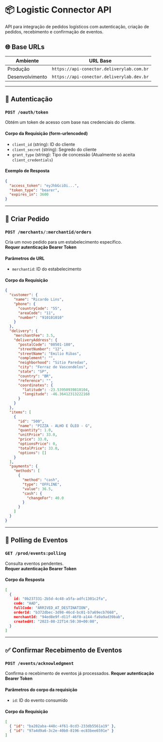 
# 📦 Logistic Connector API

API para integração de pedidos logísticos com autenticação, criação de pedidos, recebimento e confirmação de eventos.

## 🌐 Base URLs

| Ambiente | URL Base |
|----------|----------|
| Produção | `https://api-conector.deliverylab.com.br` |
| Desenvolvimento | `https://api-conector.deliverylab.dev.br` |

---

## 🔐 Autenticação

### `POST /oauth/token`

Obtém um token de acesso com base nas credenciais do cliente.

#### Corpo da Requisição (form-urlencoded)

- `client_id` (string): ID do cliente  
- `client_secret` (string): Segredo do cliente  
- `grant_type` (string): Tipo de concessão (Atualmente só aceita `client_credentials`)  

#### Exemplo de Resposta

```json
{
  "access_token": "eyJhbGciOi...",
  "token_type": "bearer",
  "expires_in": 3600
}
```

---

## 📝 Criar Pedido

### `POST /merchants/:merchantid/orders`

Cria um novo pedido para um estabelecimento específico.  
**Requer autenticação Bearer Token**

#### Parâmetros de URL

- `merchantid`: ID do estabelecimento

#### Corpo da Requisição

```json
{
  "customer": {
    "name": "Ricardo Lins",
    "phone": {
      "countryCode": "55",
      "areaCode": "11",
      "number": "910101010"
    }
  },
  "delivery": {
    "merchantFee": 3.5,
    "deliveryAddress": {
      "postalCode": "08501-180",
      "streetNumber": "12",
      "streetName": "Emilio Ribas",
      "complement": "",
      "neighborhood": "Sitio Paredao",
      "city": "Ferraz de Vascondelos",
      "state": "SP",
      "country": "BR",
      "reference": "",
      "coordinates": {
        "latitude": -23.53950939810104,
        "longitude": -46.36412313222168
      }
    }
  },
  "items": [
    {
      "id": "500",
      "name": "PIZZA - ALHO E ÓLEO - G",
      "quantity": 1.0,
      "unitPrice": 33.0,
      "price": 33.0,
      "optionsPrice": 0,
      "totalPrice": 33.0,
      "options": []
    }
  ],
  "payments": {
    "methods": [
      {
        "method": "cash",
        "type": "OFFLINE",
        "value": 36.5,
        "cash": {
          "changeFor": 40.0
        }
      }
    ]
  }
}
```

---

## 🔁 Polling de Eventos

### `GET /prod/events:polling`

Consulta eventos pendentes.  
**Requer autenticação Bearer Token**

#### Corpo da Resposta

```json
[
  {
    id: "0b237331-2b5d-4c48-a5fa-adfc1301c2fa",
    code: "AAD",
    fullCode: "ARRIVED_AT_DESTINATION",
    orderId: "b372dbec-3d98-46cd-bc01-b7a69ecb7668",
    merchantId: "94ed8e9f-d11f-46f0-a144-fa9a9ad39bab",
    createdAt: "2023-08-22T14:50:30+00:00",
  }
]
```

---

## ✅ Confirmar Recebimento de Eventos

### `POST /events/acknowledgment`

Confirma o recebimento de eventos já processados.
**Requer autenticação Bearer Token**

#### Parâmetros do corpo da requisição

- `id`: ID do evento consumido

#### Corpo da Requisição

```json
[
  { "id": "ba202aba-448c-4f61-8cd3-233db5561a19" },
  { "id": "97a4d9a6-3c2e-40b0-8196-ec83bee6591e" }
]
```
